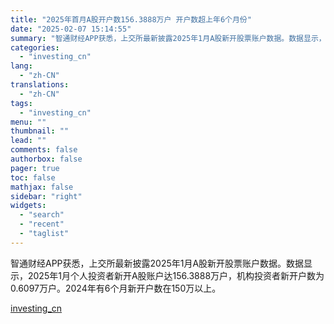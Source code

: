 ```yaml
---
title: "2025年首月A股开户数156.3888万户 开户数超上年6个月份"
date: "2025-02-07 15:14:55"
summary: "智通财经APP获悉，上交所最新披露2025年1月A股新开股票账户数据。数据显示，2025年1月个人..."
categories:
  - "investing_cn"
lang:
  - "zh-CN"
translations:
  - "zh-CN"
tags:
  - "investing_cn"
menu: ""
thumbnail: ""
lead: ""
comments: false
authorbox: false
pager: true
toc: false
mathjax: false
sidebar: "right"
widgets:
  - "search"
  - "recent"
  - "taglist"
---
```


智通财经APP获悉，上交所最新披露2025年1月A股新开股票账户数据。数据显示，2025年1月个人投资者新开A股账户达156.3888万户，机构投资者新开户数为0.6097万户。2024年有6个月新开户数在150万以上。

[investing_cn](https://cn.investing.com/news/stock-market-news/article-2661844)
